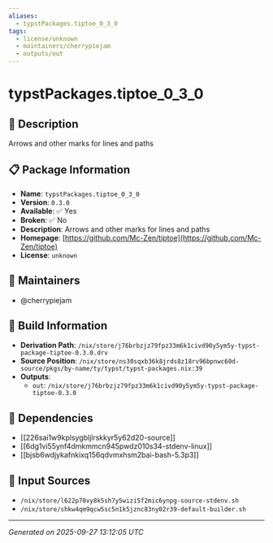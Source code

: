 ```yaml
---
aliases:
  - typstPackages.tiptoe_0_3_0
tags:
  - license/unknown
  - maintainers/cherrypiejam
  - outputs/out
---
```


# typstPackages.tiptoe_0_3_0

## 📝 Description

Arrows and other marks for lines and paths

## 📋 Package Information

- **Name**: `typstPackages.tiptoe_0_3_0`
- **Version**: `0.3.0`
- **Available**: ✅ Yes
- **Broken**: ✅ No
- **Description**: Arrows and other marks for lines and paths
- **Homepage**: [https://github.com/Mc-Zen/tiptoe](https://github.com/Mc-Zen/tiptoe)
- **License**: `unknown`
## 👥 Maintainers

- @cherrypiejam


## 🔧 Build Information

- **Derivation Path**: `/nix/store/j76brbzjz79fpz33m6k1civd90y5ym5y-typst-package-tiptoe-0.3.0.drv`
- **Source Position**: `/nix/store/ns30sqxb36k8jrds8z18rv96bpnwc60d-source/pkgs/by-name/ty/typst/typst-packages.nix:39`
- **Outputs**:
  - `out`:  `/nix/store/j76brbzjz79fpz33m6k1civd90y5ym5y-typst-package-tiptoe-0.3.0`

## 🔗 Dependencies

- [[226sai1w9kplsygbljlrskkyr5y62d20-source]]
- [[6dg1vi55ynf4dmkmmcn945pwdz010s34-stdenv-linux]]
- [[bjsb6wdjykafnkixq156qdvmxhsm2bai-bash-5.3p3]]

## 📁 Input Sources

- `/nix/store/l622p70vy8k5sh7y5wizi5f2mic6ynpg-source-stdenv.sh`
- `/nix/store/shkw4qm9qcw5sc5n1k5jznc83ny02r39-default-builder.sh`

---
*Generated on 2025-09-27 13:12:05 UTC*

